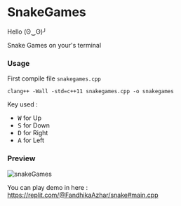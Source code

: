 # SnakeGames
Hello (ʘ‿ʘ)╯

Snake Games on your's terminal
<h3> Usage </h3>

First compile file `snakegames.cpp`

```
clang++ -Wall -std=c++11 snakegames.cpp -o snakegames
```

Key used :

- <kbd>W</kbd> for Up
- <kbd>S</kbd> for Down
- <kbd>D</kbd> for Right
- <kbd>A</kbd> for Left

<h3> Preview </h3>

![snakeGames](https://user-images.githubusercontent.com/99522867/153838037-3f1a2cb9-e4c1-46f8-9f55-c21938f0bea0.gif)


You can play demo in here : https://replit.com/@FandhikaAzhar/snake#main.cpp
